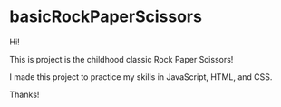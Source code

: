# basicRockPaperScissors
Hi!

This is project is the childhood classic Rock Paper Scissors!

I made this project to practice my skills in JavaScript, HTML, and CSS.

Thanks!
